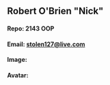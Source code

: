 ## Robert O'Brien "Nick"
#### Repo: 2143 OOP
#### Email: stolen127@live.com
#### Image: 
#### Avatar:

